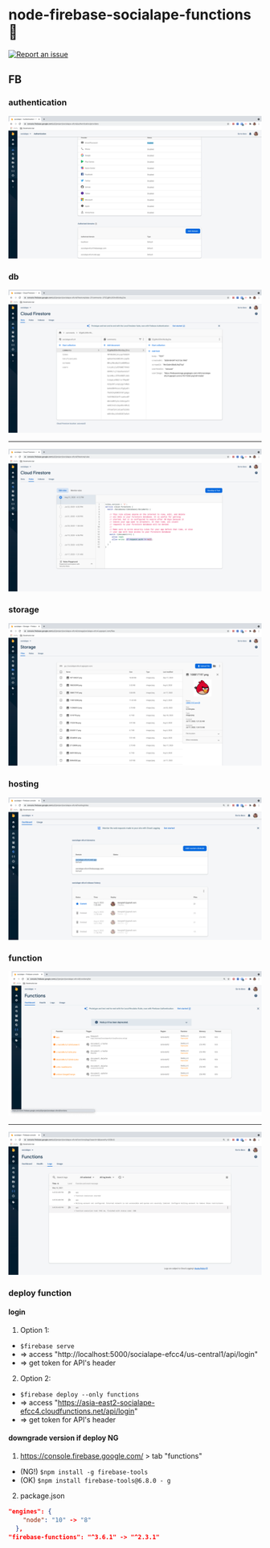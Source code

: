 # node-firebase-socialape-functions 🚀

[![Report an issue](https://img.shields.io/badge/Support-Issues-green)](https://github.com/tquangdo/node-firebase-socialape-functions/issues/new)

## FB
### authentication
![authentication](authentication.png)
### db
![db1](db1.png)
*********
![db2](db2.png)
### storage
![storage](storage.png)
### hosting
![hosting](hosting.png)
### function
![function1](function1.png)
*********
![function2](function2.png)
### deploy function
#### login
1. Option 1:
- `$firebase serve`
- => access "http://localhost:5000/socialape-efcc4/us-central1/api/login"
- => get token for API's header
2. Option 2:
- `$firebase deploy --only functions`
- => access "https://asia-east2-socialape-efcc4.cloudfunctions.net/api/login"
- => get token for API's header
#### downgrade version if deploy NG
1. https://console.firebase.google.com/ > tab "functions"
- (NG!) `$npm install -g firebase-tools`
- (OK) `$npm install firebase-tools@6.8.0 - g`
2. package.json
```json
"engines": {
    "node": "10" -> "8"
  },
"firebase-functions": "^3.6.1" -> "^2.3.1"
```

